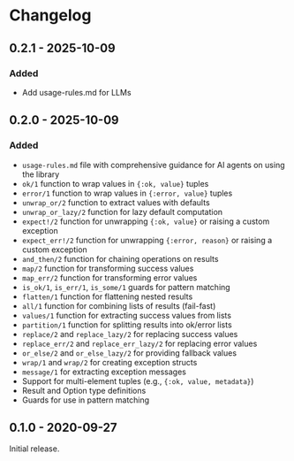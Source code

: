 # Changelog

## 0.2.1 - 2025-10-09

### Added
- Add usage-rules.md for LLMs

## 0.2.0 - 2025-10-09

### Added

- `usage-rules.md` file with comprehensive guidance for AI agents on using the library
- `ok/1` function to wrap values in `{:ok, value}` tuples
- `error/1` function to wrap values in `{:error, value}` tuples
- `unwrap_or/2` function to extract values with defaults
- `unwrap_or_lazy/2` function for lazy default computation
- `expect!/2` function for unwrapping `{:ok, value}` or raising a custom exception
- `expect_err!/2` function for unwrapping `{:error, reason}` or raising a custom exception
- `and_then/2` function for chaining operations on results
- `map/2` function for transforming success values
- `map_err/2` function for transforming error values
- `is_ok/1`, `is_err/1`, `is_some/1` guards for pattern matching
- `flatten/1` function for flattening nested results
- `all/1` function for combining lists of results (fail-fast)
- `values/1` function for extracting success values from lists
- `partition/1` function for splitting results into ok/error lists
- `replace/2` and `replace_lazy/2` for replacing success values
- `replace_err/2` and `replace_err_lazy/2` for replacing error values
- `or_else/2` and `or_else_lazy/2` for providing fallback values
- `wrap/1` and `wrap/2` for creating exception structs
- `message/1` for extracting exception messages
- Support for multi-element tuples (e.g., `{:ok, value, metadata}`)
- Result and Option type definitions
- Guards for use in pattern matching

## 0.1.0 - 2020-09-27

Initial release.
